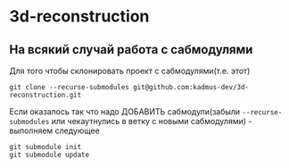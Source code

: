 # 3d-reconstruction


## На всякий случай работа с сабмодулями

Для того чтобы склонировать проект с сабмодулями(т.е. этот)

```
git clone --recurse-submodules git@github.com:kadmus-dev/3d-reconstruction.git
```

Если оказалось так что надо ДОБАВИТЬ сабмодули(забыли `--recurse-submodules` или чекаутнулись в ветку с новыми сабмодулями) - выполняем следующее

```
git submodule init
git submodule update
```